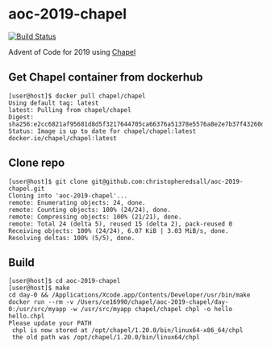 # aoc-2019-chapel

[![Build Status](https://dev.azure.com/ce16990/AoC%202019%20Chapel/_apis/build/status/christopheredsall.aoc-2019-chapel?branchName=master)](https://dev.azure.com/ce16990/AoC%202019%20Chapel/_build/latest?definitionId=5&branchName=master)

Advent of Code for 2019 using [Chapel](https://chapel-lang.org/)

## Get Chapel container from dockerhub

```ShellSession
[user@host]$ docker pull chapel/chapel
Using default tag: latest
latest: Pulling from chapel/chapel
Digest: sha256:e2cc6821af95681d8d5f3217644705ca66376a51378e5576a8e2e7b37f43260d
Status: Image is up to date for chapel/chapel:latest
docker.io/chapel/chapel:latest
```

## Clone repo

```ShellSession
[user@host]$ git clone git@github.com:christopheredsall/aoc-2019-chapel.git
Cloning into 'aoc-2019-chapel'...
remote: Enumerating objects: 24, done.
remote: Counting objects: 100% (24/24), done.
remote: Compressing objects: 100% (21/21), done.
remote: Total 24 (delta 5), reused 15 (delta 2), pack-reused 0
Receiving objects: 100% (24/24), 6.07 KiB | 3.03 MiB/s, done.
Resolving deltas: 100% (5/5), done.
```

## Build

```ShellSession
[user@host]$ cd aoc-2019-chapel
[user@host]$ make
cd day-0 && /Applications/Xcode.app/Contents/Developer/usr/bin/make
docker run --rm -v /Users/ce16990/chapel/aoc-2019-chapel/day-0:/usr/src/myapp -w /usr/src/myapp chapel/chapel chpl -o hello hello.chpl
Please update your PATH
 chpl is now stored at /opt/chapel/1.20.0/bin/linux64-x86_64/chpl
 the old path was /opt/chapel/1.20.0/bin/linux64/chpl

```
